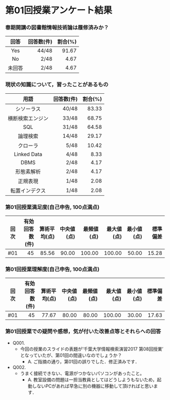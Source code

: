 # 第01回授業アンケート結果
### 春期開講の図書館情報技術論は履修済みか？
|回答|回答数(件)|割合(%)|
|:---:|----:|----:|
|Yes|44/48|91.67|
|No|2/48|4.67|
|未回答|2/48|4.67|

### 現状の知識について，習ったことがあるもの
|用語|回答数(件)|割合(%)|
|:---:|----:|----:|
|シソーラス|40/48|83.33|
|横断検索エンジン|33/48|68.75|
|SQL|31/48|64.58|
|論理検索|14/48|29.17|
|クローラ|5/48|10.42|
|Linked Data|4/48|8.33|
|DBMS|2/48|4.17|
|形態素解析|2/48|4.17|
|正規表現|1/48|2.08|
|転置インデクス|1/48|2.08|

### 第01回授業満足度(自己申告, 100点満点)
|回次|有効回答数(件)|算術平均(点)|中央値(点)|最頻値(点)|最大値(点)|最小値(点)|標準偏差|
|:---:|----:|----:|----:|----:|----:|----:|----:|
|#01|45|85.56|90.00|100.00|100.00|50.00|15.28|

### 第01回授業理解度(自己申告, 100点満点)
|回次|有効回答数(件)|算術平均(点)|中央値(点)|最頻値(点)|最大値(点)|最小値(点)|標準偏差|
|:---:|----:|----:|----:|----:|----:|----:|----:|
|#01|45|77.67|80.00|80.00|100.00|30.00|17.63|

### 第01回授業での疑問や感想，気が付いた改善点等とそれらへの回答
- Q001. 
  - 今回の授業のスライドの表題が’千葉大学情報検索演習2017 第08回授業’ となっていたが、第01回の間違いなのでしょうか？
    - A. ご指摘の通り，第01回の誤りでした．修正済みです．
- Q002.   
  - うまく接続できない、電源がつかないパソコンがあったこと。
    - A. 教室設備の問題は一担当教員としてはどうしようもないため，起動しないPCがあれば早急に別の機器に移動して頂ければと思います．
